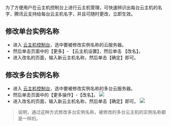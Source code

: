 
为了方便用户在云主机控制台上进行云主机管理，可快速辨识出每台云主机的名字，腾讯云支持给每台云主机名字，并且可随时更改，立即生效。


## 修改单台实例名称

- 进入 [云主机控制台](https://console.cloud.tencent.com/cvm/index)，选中要被修改实例名称的云服务器。
- 然后单击页面中的【更多】- 【云主机设置】，然后单击 【改名】。
- 进入改名的页面，输入新云主机名称，然后单击【确定】即可。

## 修改多台实例名称
- 进入 [云主机控制台](https://console.cloud.tencent.com/cvm/index)，选中要被修改实例名称的多台云服务器。
- 然后单击页面中的【更多操作】-【改名】。
![](https://main.qcloudimg.com/raw/5367cf6974e79c1d39133dd84571c65d.png)
- 进入改名的页面，输入新云主机名称，然后单击【确定】即可。
![](https://main.qcloudimg.com/raw/7713dbc0d7ca2da1008c28ba0a1ba5d8.png)
>说明，通过这种方式修改多台实例名称，被修改的多台云主机的实例名称都是一样的。
